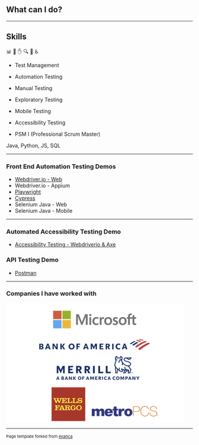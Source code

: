 ## What can I do?

---

## Skills
📊 🤖 ✋ 🔍 📱 ♿ 
- Test Management
- Automation Testing
- Manual Testing
- Exploratory Testing
- Mobile Testing
- Accessibility Testing

- PSM I (Professional Scrum Master)

Java, Python, JS, SQL

---

### Front End Automation Testing Demos

- [Webdriver.io - Web](https://github.com/ixmeza/wdio.conduit)
- Webdriver.io - Appium
- [Playwright](https://github.com/ixmeza/playwright.trello)
- [Cypress](https://github.com/ixmeza/cy.webdriver-uni)
- Selenium Java - Web
- Selenium Java - Mobile

---
### Automated Accessibility Testing Demo
- [Accessibility Testing - Webdriverio & Axe](https://github.com/ixmeza/wdio.axe)

### API Testing Demo
- [Postman](https://github.com/ixmeza/postman.restfulbooker)

---

### Companies I have worked with

<img src="images/dummy_thumbnail.png?raw=true"/>


---
<p style="font-size:11px">Page template forked from <a href="https://github.com/evanca/quick-portfolio">evanca</a></p>
<!-- Remove above link if you don't want to attibute -->
